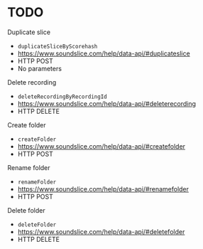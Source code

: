# TODO

Duplicate slice
- `duplicateSliceByScorehash`
- https://www.soundslice.com/help/data-api/#duplicateslice
- HTTP POST
- No parameters

Delete recording
- `deleteRecordingByRecordingId`
- https://www.soundslice.com/help/data-api/#deleterecording
- HTTP DELETE

Create folder
- `createFolder`
- https://www.soundslice.com/help/data-api/#createfolder
- HTTP POST

Rename folder
- `renameFolder`
- https://www.soundslice.com/help/data-api/#renamefolder
- HTTP POST

Delete folder
- `deleteFolder`
- https://www.soundslice.com/help/data-api/#deletefolder
- HTTP DELETE
